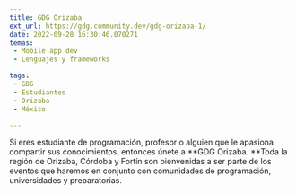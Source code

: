 ```yaml
---
title: GDG Orizaba
ext_url: https://gdg.community.dev/gdg-orizaba-1/
date: 2022-09-28 16:30:46.070271
temas:
 - Mobile app dev
 - Lenguajes y frameworks

tags:
 - GDG
 - Estudiantes
 - Orizaba
 - México

---
```


Si eres estudiante de programación, profesor o alguien que le apasiona compartir sus conocimientos, entonces únete a **GDG Orizaba. **Toda la región de Orizaba, Córdoba y Fortín son bienvenidas a ser parte de los eventos que haremos en conjunto con comunidades de programación, universidades y preparatorias.

    